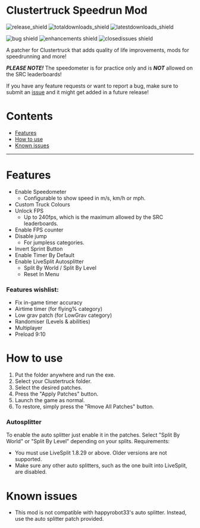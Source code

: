 # Clustertruck Speedrun Mod
![release_shield](https://img.shields.io/github/v/release/noahkra/ClustertruckSpeedrunMod?include_prereleases&color=blue) ![totaldownloads_shield](https://img.shields.io/github/downloads/noahkra/ClustertruckSpeedrunMod/total?label=total%20downloads) ![latestdownloads_shield](https://img.shields.io/github/downloads-pre/noahkra/ClustertruckSpeedrunMod/latest/total) 

![bug shield](https://img.shields.io/github/issues-raw/noahkra/ClustertruckSpeedrunMod/bug) ![enhancements shield](https://img.shields.io/github/issues-raw/noahkra/ClustertruckSpeedrunMod/enhancement) ![closedissues shield](https://img.shields.io/github/issues-closed-raw/noahkra/ClustertruckSpeedrunMod?color=green)

A patcher for Clustertruck that adds quality of life improvements, mods for speedrunning and more!

***PLEASE NOTE!*** The speedometer is for practice only and is ***NOT*** allowed on the SRC leaderboards!

If you have any feature requests or want to report a bug, make sure to submit an [issue](https://github.com/noahkra/ClustertruckSpeedrunMod/issues/new/choose) and it might get added in a future release!

# Contents
- [Features](#features)
- [How to use](#how-to-use)
- [Known issues](#known-issues)
***

# Features
- Enable Speedometer
	- Configurable to show speed in m/s, km/h or mph.
- Custom Truck Colours
- Unlock FPS
	- Up to 240fps, which is the maximum allowed by the SRC leaderboards.
- Enable FPS counter
- Disable jump 
	- For jumpless categories.
- Invert Sprint Button
- Enable Timer By Default
- Enable LiveSplit Autosplitter
	- Split By World / Split By Level
	- Reset In Menu

### Features wishlist:
- Fix in-game timer accuracy
- Airtime timer (for flying% category)
- Low grav patch (for LowGrav category)
- Randomiser (Levels & abilities)
- Multiplayer
- Preload 9:10

# How to use
1. Put the folder anywhere and run the exe.
2. Select your Clustertruck folder.
3. Select the desired patches.
4. Press the "Apply Patches" button.
5. Launch the game as normal.
6. To restore, simply press the "Rmove All Patches" button.

### Autosplitter
To enable the auto splitter just enable it in the patches. Select "Split By World" or "Split By Level" depending on your splits.
Requirements:
- You must use LiveSplit 1.8.29 or above. Older versions are not supported.
- Make sure any other auto splitters, such as the one built into LiveSplit, are disabled.

# Known issues
- This mod is not compatible with happyrobot33's auto splitter. Instead, use the auto splitter patch provided.

